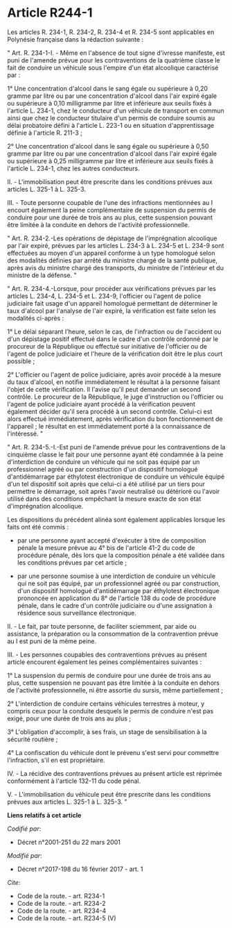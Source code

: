 # Article R244-1

Les articles R. 234-1, R. 234-2, R. 234-4 et R. 234-5 sont applicables en Polynésie française dans la rédaction suivante : 

" Art. R. 234-1-I. - Même en l'absence de tout signe d'ivresse manifeste, est puni de l'amende prévue pour les contraventions
de la quatrième classe le fait de conduire un véhicule sous l'empire d'un état alcoolique caractérisé par : 

1° Une concentration d'alcool dans le sang égale ou supérieure à 0,20 gramme par litre ou par une concentration d'alcool dans
l'air expiré égale ou supérieure à 0,10 milligramme par litre et inférieure aux seuils fixés à l'article L. 234-1, chez le
conducteur d'un véhicule de transport en commun ainsi que chez le conducteur titulaire d'un permis de conduire soumis au
délai probatoire défini à l'article L. 223-1 ou en situation d'apprentissage définie à l'article R. 211-3 ; 

2° Une concentration d'alcool dans le sang égale ou supérieure à 0,50 gramme par litre ou par une concentration d'alcool dans
l'air expiré égale ou supérieure à 0,25 milligramme par litre et inférieure aux seuils fixés à l'article L. 234-1, chez les
autres conducteurs. 

II. - L'immobilisation peut être prescrite dans les conditions prévues aux articles L. 325-1 à L. 325-3. 

III. - Toute personne coupable de l'une des infractions mentionnées au I encourt également la peine complémentaire de
suspension du permis de conduire pour une durée de trois ans au plus, cette suspension pouvant être limitée à la conduite en
dehors de l'activité professionnelle. 

" Art. R. 234-2.-Les opérations de dépistage de l'imprégnation alcoolique par l'air expiré, prévues par les articles L. 234-3
à L. 234-5 et L. 234-9 sont effectuées au moyen d'un appareil conforme à un type homologué selon des modalités définies par
arrêté du ministre chargé de la santé publique, après avis du ministre chargé des transports, du ministre de l'intérieur et
du ministre de la défense. " 

" Art. R. 234-4.-Lorsque, pour procéder aux vérifications prévues par les articles L. 234-4, L. 234-5 et L. 234-9, l'officier
ou l'agent de police judiciaire fait usage d'un appareil homologué permettant de déterminer le taux d'alcool par l'analyse de
l'air expiré, la vérification est faite selon les modalités ci-après : 

1° Le délai séparant l'heure, selon le cas, de l'infraction ou de l'accident ou d'un dépistage positif effectué dans le cadre
d'un contrôle ordonné par le procureur de la République ou effectué sur initiative de l'officier ou de l'agent de police
judiciaire et l'heure de la vérification doit être le plus court possible ; 

2° L'officier ou l'agent de police judiciaire, après avoir procédé à la mesure du taux d'alcool, en notifie immédiatement le
résultat à la personne faisant l'objet de cette vérification. Il l'avise qu'il peut demander un second contrôle. Le procureur
de la République, le juge d'instruction ou l'officier ou l'agent de police judiciaire ayant procédé à la vérification peuvent
également décider qu'il sera procédé à un second contrôle. Celui-ci est alors effectué immédiatement, après vérification du
bon fonctionnement de l'appareil ; le résultat en est immédiatement porté à la connaissance de l'intéressé. " 

" Art. R. 234-5.-I.-Est puni de l'amende prévue pour les contraventions de la cinquième classe le fait pour une personne
ayant été condamnée à la peine d'interdiction de conduire un véhicule qui ne soit pas équipé par un professionnel agréé ou
par construction d'un dispositif homologué d'antidémarrage par éthylotest électronique de conduire un véhicule équipé d'un
tel dispositif soit après que celui-ci a été utilisé par un tiers pour permettre le démarrage, soit après l'avoir neutralisé
ou détérioré ou l'avoir utilisé dans des conditions empêchant la mesure exacte de son état d'imprégnation alcoolique. 

Les dispositions du précédent alinéa sont également applicables lorsque les faits ont été commis :

- par une personne ayant accepté d'exécuter à titre de composition pénale la mesure prévue au 4° bis de l'article 41-2 du
code de procédure pénale, dès lors que la composition pénale a été validée dans les conditions prévues par cet article ;

- par  une personne soumise à une interdiction de conduire un véhicule qui ne  soit pas équipé, par un professionnel agréé ou
par construction, d'un  dispositif homologué d'antidémarrage par éthylotest électronique  prononcée en application du 8° de
l'article 138 du code de procédure pénale, dans le cadre d'un contrôle judiciaire ou d'une assignation à résidence sous
surveillance électronique.

II. - Le fait, par toute personne, de faciliter sciemment, par aide ou assistance, la préparation ou la consommation de la
contravention prévue au I est puni de la même peine. 

III. - Les personnes coupables des contraventions prévues au présent article encourent également les peines complémentaires
suivantes : 

1° La suspension du permis de conduire pour une durée de trois ans au plus, cette suspension ne pouvant pas être limitée à la
conduite en dehors de l'activité professionnelle, ni être assortie du sursis, même partiellement ; 

2° L'interdiction de conduire certains véhicules terrestres à moteur, y compris ceux pour la conduite desquels le permis de
conduire n'est pas exigé, pour une durée de trois ans au plus ; 

3° L'obligation d'accomplir, à ses frais, un stage de sensibilisation à la sécurité routière ; 

4° La confiscation du véhicule dont le prévenu s'est servi pour commettre l'infraction, s'il en est propriétaire. 

IV. - La récidive des contraventions prévues au présent article est réprimée conformément à l'article 132-11 du code pénal. 

V. - L'immobilisation du véhicule peut être prescrite dans les conditions prévues aux articles L. 325-1 à L. 325-3. "

**Liens relatifs à cet article**

_Codifié par_:

  - Décret n°2001-251 du 22 mars 2001

_Modifié par_:

  - Décret n°2017-198 du 16 février 2017 - art. 1

_Cite_:

  - Code de la route. - art. R234-1
  - Code de la route. - art. R234-2
  - Code de la route. - art. R234-4
  - Code de la route. - art. R234-5 (V)
